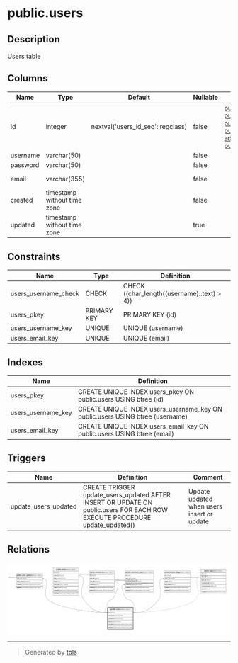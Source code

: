 # public.users

## Description

Users table

## Columns

| Name     | Type                        | Default                           | Nullable | Children                                                                                                                                                                                                                                        | Parents | Comment              |
| -------- | --------------------------- | --------------------------------- | -------- | ----------------------------------------------------------------------------------------------------------------------------------------------------------------------------------------------------------------------------------------------- | ------- | -------------------- |
| id       | integer                     | nextval('users_id_seq'::regclass) | false    | [public.user_options](public.user_options.md) [public.posts](public.posts.md) [public.comments](public.comments.md) [public.comment_stars](public.comment_stars.md) [administrator.blogs](administrator.blogs.md) [public.logs](public.logs.md) |         |                      |
| username | varchar(50)                 |                                   | false    |                                                                                                                                                                                                                                                 |         |                      |
| password | varchar(50)                 |                                   | false    |                                                                                                                                                                                                                                                 |         |                      |
| email    | varchar(355)                |                                   | false    |                                                                                                                                                                                                                                                 |         | ex. user@example.com |
| created  | timestamp without time zone |                                   | false    |                                                                                                                                                                                                                                                 |         |                      |
| updated  | timestamp without time zone |                                   | true     |                                                                                                                                                                                                                                                 |         |                      |

## Constraints

| Name                 | Type        | Definition                                  |
| -------------------- | ----------- | ------------------------------------------- |
| users_username_check | CHECK       | CHECK ((char_length((username)::text) > 4)) |
| users_pkey           | PRIMARY KEY | PRIMARY KEY (id)                            |
| users_username_key   | UNIQUE      | UNIQUE (username)                           |
| users_email_key      | UNIQUE      | UNIQUE (email)                              |

## Indexes

| Name               | Definition                                                                    |
| ------------------ | ----------------------------------------------------------------------------- |
| users_pkey         | CREATE UNIQUE INDEX users_pkey ON public.users USING btree (id)               |
| users_username_key | CREATE UNIQUE INDEX users_username_key ON public.users USING btree (username) |
| users_email_key    | CREATE UNIQUE INDEX users_email_key ON public.users USING btree (email)       |

## Triggers

| Name                 | Definition                                                                                                                 | Comment                                    |
| -------------------- | -------------------------------------------------------------------------------------------------------------------------- | ------------------------------------------ |
| update_users_updated | CREATE TRIGGER update_users_updated AFTER INSERT OR UPDATE ON public.users FOR EACH ROW EXECUTE PROCEDURE update_updated() | Update updated when users insert or update |

## Relations

![er](public.users.png)

---

> Generated by [tbls](https://github.com/k1LoW/tbls)

